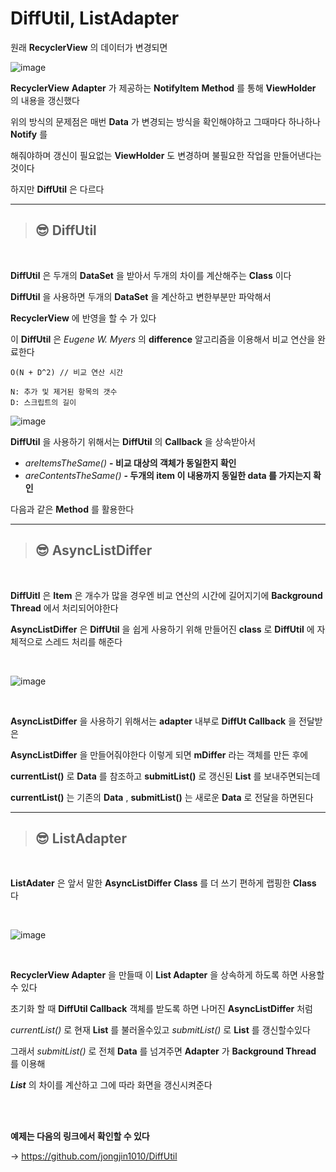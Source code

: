 # **DiffUtil, ListAdapter**

원래 **RecyclerView** 의 데이터가 변경되면

![image](https://cdn.discordapp.com/attachments/892277737266499614/963769489948807208/unknown.png)

**RecyclerView** **Adapter** 가 제공하는 **NotifyItem** **Method** 를 통해 **ViewHolder** 의 내용을 갱신했다

위의 방식의 문제점은 매번 **Data** 가 변경되는 방식을 확인해야하고 그때마다 하나하나 **Notify** 를

해줘야하며 갱신이 필요없는 **ViewHolder** 도 변경하며 불필요한 작업을 만들어낸다는 것이다

하지만 **DiffUtil** 은 다르다

---

>## **😎 DiffUtil**

<br>

**DiffUtil** 은 두개의 **DataSet** 을 받아서 두개의 차이를 계산해주는 **Class** 이다

**DiffUtil** 을 사용하면 두개의 **DataSet** 을 계산하고 변한부분만 파악해서

**RecyclerView** 에 반영을 할 수 가 있다

이 **DiffUtil** 은 *Eugene W. Myers* 의 **difference** 알고리즘을 이용해서 비교 연산을 완료한다

```
O(N + D^2) // 비교 연산 시간

N: 추가 및 제거된 항목의 갯수
D: 스크립트의 길이
``` 
![image](https://cdn.discordapp.com/attachments/892277737266499614/963772424128712714/unknown.png)

**DiffUtil** 을 사용하기 위해서는 **DiffUtil** 의 **Callback** 을 상속받아서

- *areItemsTheSame()*  **- 비교 대상의 객체가 동일한지 확인**
- *areContentsTheSame()* **- 두개의 item 이 내용까지 동일한 data 를 가지는지 확인**

다음과 같은 **Method** 를 활용한다

---

>## **😎 AsyncListDiffer**

<br>

**DiffUitl** 은 **Item** 은 개수가 많을 경우엔 비교 연산의 시간에
길어지기에 **Background Thread** 에서 처리되어야한다

**AsyncListDiffer** 은 **DiffUtil** 을 쉽게 사용하기 위해 만들어진 **class** 로 **DiffUtil** 에 자체적으로 스레드 처리를 해준다

<br>

![image](https://cdn.discordapp.com/attachments/899472345763295342/964166755763245116/unknown.png)

<br>

**AsyncListDiffer** 을 사용하기 위해서는 **adapter** 내부로 **DiffUt Callback** 을 전달받은

**AsyncListDiffer** 을 만들어줘야한다 이렇게 되면 **mDiffer** 라는 객체를 만든 후에

**currentList()** 로 **Data** 를 참조하고 **submitList()** 로 갱신된 **List** 를 보내주면되는데

**currentList()** 는 기존의 **Data** , **submitList()** 는 새로운 **Data** 로 전달을 하면된다

---

>## **😎 ListAdapter**

<br>

**ListAdater** 은 앞서 말한 **AsyncListDiffer** **Class** 를 더 쓰기 편하게 랩핑한 **Class** 다

<br>

![image](https://cdn.discordapp.com/attachments/899472345763295342/964579503894560778/unknown.png)

<br>

**RecyclerView Adapter** 을 만들때 이 **List Adapter** 을 상속하게 하도록 하면 사용할 수 있다

초기화 할 때 **DiffUtil Callback** 객체를 받도록 하면 나머진 **AsyncListDiffer** 처럼

*currentList()* 로 현재 **List** 를 불러올수있고 *submitList()* 로 **List** 를 갱신할수있다

그래서 *submitList()* 로 전체 **Data** 를 넘겨주면 **Adapter** 가 **Background Thread** 를 이용해

***List*** 의 차이를 계산하고 그에 따라 화면을 갱신시켜준다

<Br>

<br>

**예제는 다음의 링크에서 확인할 수 있다**

-> https://github.com/jongjin1010/DiffUtil













